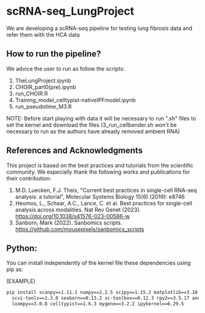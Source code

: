 # scRNA-seq_LungProject
We are developing a scRNA-seq pipeline for testing lung fibrosis data and refer them with the HCA data

## How to run the pipeline?

We advice the user to run as follow the scripts:

1. TheLungProject.ipynb
2. CHOIR_part0(pre).ipynb
3. run_CHOIR.R
4. Training_model_celltypist-nativeIPFmodel.ipynb
5. run_pseudotime_M3.R

NOTE: Before start playing with data it will be necessary to run ".sh" files to set the kernel and download the files (3_run_cellbender.sh won't be necessary to run as the authors have already removed ambient RNA)

## References and Acknowledgments

This project is based on the best practices and tutorials from the scientific community. We especially thank the following works and publications for their contribution:

1. M.D. Luecken, F.J. Theis, "Current best practices in single-cell RNA-seq analysis: a tutorial", Molecular Systems Biology 15(6) (2019): e8746
2. Heumos, L., Schaar, A.C., Lance, C. et al. Best practices for single-cell analysis across modalities. Nat Rev Genet (2023). https://doi.org/10.1038/s41576-023-00586-w
3. Sanborn, Mark (2022). Sanbomics scripts. https://github.com/mousepixels/sanbomics_scripts

## Python:

You can install independently of the kernel file these dependencies using pip as:

(EXAMPLE)

```bash
pip install scanpy==1.11.1 numpy==2.2.5 scipy==1.15.2 matplotlib==3.10.1 pandas==2.2.3 \
  scvi-tools==1.3.0 seaborn==0.13.2 sc-toolbox==0.12.3 rpy2==3.5.17 anndata2ri==1.3.2 \
  loompy==3.0.8 celltypist==1.6.3 mygene==3.2.2 ipykernel==6.29.5



